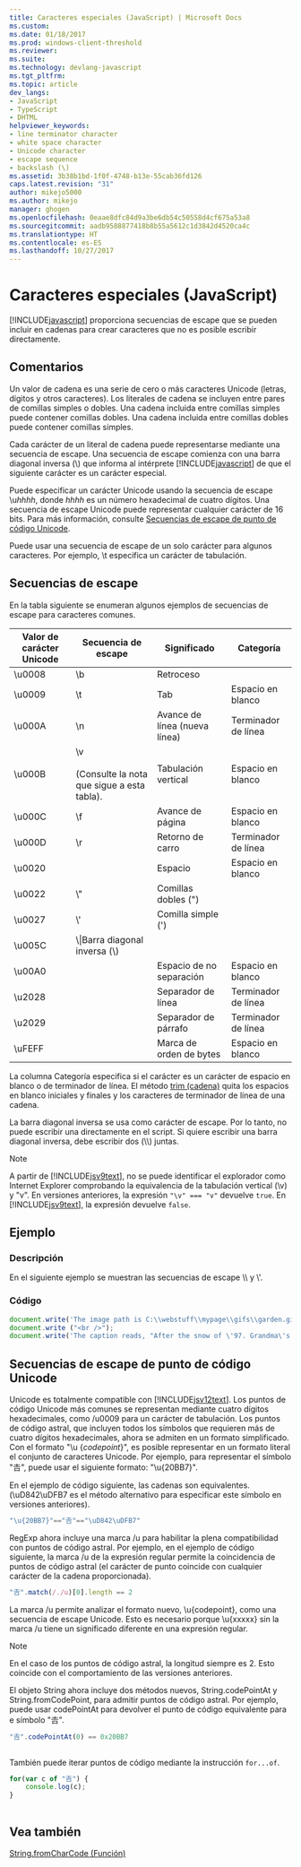 ```yaml
---
title: Caracteres especiales (JavaScript) | Microsoft Docs
ms.custom: 
ms.date: 01/18/2017
ms.prod: windows-client-threshold
ms.reviewer: 
ms.suite: 
ms.technology: devlang-javascript
ms.tgt_pltfrm: 
ms.topic: article
dev_langs:
- JavaScript
- TypeScript
- DHTML
helpviewer_keywords:
- line terminator character
- white space character
- Unicode character
- escape sequence
- backslash (\)
ms.assetid: 3b38b1bd-1f0f-4748-b13e-55cab36fd126
caps.latest.revision: "31"
author: mikejo5000
ms.author: mikejo
manager: ghogen
ms.openlocfilehash: 0eaae8dfc84d9a3be6db54c50558d4cf675a53a8
ms.sourcegitcommit: aadb9588877418b8b55a5612c1d3842d4520ca4c
ms.translationtype: HT
ms.contentlocale: es-ES
ms.lasthandoff: 10/27/2017
---
```

# <a name="special-characters-javascript"></a>Caracteres especiales (JavaScript)
[!INCLUDE[javascript](../../javascript/includes/javascript-md.md)] proporciona secuencias de escape que se pueden incluir en cadenas para crear caracteres que no es posible escribir directamente.  
  
## <a name="remarks"></a>Comentarios  
 Un valor de cadena es una serie de cero o más caracteres Unicode (letras, dígitos y otros caracteres). Los literales de cadena se incluyen entre pares de comillas simples o dobles. Una cadena incluida entre comillas simples puede contener comillas dobles. Una cadena incluida entre comillas dobles puede contener comillas simples.  
  
 Cada carácter de un literal de cadena puede representarse mediante una secuencia de escape. Una secuencia de escape comienza con una barra diagonal inversa (\\) que informa al intérprete [!INCLUDE[javascript](../../javascript/includes/javascript-md.md)] de que el siguiente carácter es un carácter especial.  
  
 Puede especificar un carácter Unicode usando la secuencia de escape \u*hhhh*, donde *hhhh* es un número hexadecimal de cuatro dígitos. Una secuencia de escape Unicode puede representar cualquier carácter de 16 bits. Para más información, consulte [Secuencias de escape de punto de código Unicode](#CodePoint).  
  
 Puede usar una secuencia de escape de un solo carácter para algunos caracteres. Por ejemplo, \t especifica un carácter de tabulación.  
  
## <a name="escape-sequences"></a>Secuencias de escape  
 En la tabla siguiente se enumeran algunos ejemplos de secuencias de escape para caracteres comunes.  
  
|Valor de carácter Unicode|Secuencia de escape|Significado|Categoría|  
|-----------------------------|---------------------|-------------|--------------|  
|\u0008|\b|Retroceso||  
|\u0009|\t|Tab|Espacio en blanco|  
|\u000A|\n|Avance de línea (nueva línea)|Terminador de línea|  
|\u000B|\v<br /><br /> (Consulte la nota que sigue a esta tabla).|Tabulación vertical|Espacio en blanco|  
|\u000C|\f|Avance de página|Espacio en blanco|  
|\u000D|\r|Retorno de carro|Terminador de línea|  
|\u0020||Espacio|Espacio en blanco|  
|\u0022|\\"|Comillas dobles (")||  
|\u0027|\\'|Comilla simple (')||  
|\u005C|\\\|Barra diagonal inversa (\\)||  
|\u00A0||Espacio de no separación|Espacio en blanco|  
|\u2028||Separador de línea|Terminador de línea|  
|\u2029||Separador de párrafo|Terminador de línea|  
|\uFEFF||Marca de orden de bytes|Espacio en blanco|  
  
 La columna Categoría especifica si el carácter es un carácter de espacio en blanco o de terminador de línea. El método [trim (cadena)](../../javascript/reference/trim-method-string-javascript.md) quita los espacios en blanco iniciales y finales y los caracteres de terminador de línea de una cadena.  
  
 La barra diagonal inversa se usa como carácter de escape. Por lo tanto, no puede escribir una directamente en el script. Si quiere escribir una barra diagonal inversa, debe escribir dos (\\\\) juntas.  
  
> [!NOTE]
>  A partir de [!INCLUDE[jsv9text](../../javascript/includes/jsv9text-md.md)], no se puede identificar el explorador como Internet Explorer comprobando la equivalencia de la tabulación vertical (\v) y "v". En versiones anteriores, la expresión `"\v" === "v"` devuelve `true`. En [!INCLUDE[jsv9text](../../javascript/includes/jsv9text-md.md)], la expresión devuelve `false`.  
  
## <a name="example"></a>Ejemplo  
  
### <a name="description"></a>Descripción  
 En el siguiente ejemplo se muestran las secuencias de escape \\\ y \\'.  
  
### <a name="code"></a>Código  
  
```JavaScript  
document.write('The image path is C:\\webstuff\\mypage\\gifs\\garden.gif.');  
document.write ("<br />");  
document.write('The caption reads, "After the snow of \'97. Grandma\'s house is covered."');  
```  
  
<a name="CodePoint"></a>   
## <a name="unicode-code-point-escape-sequences"></a>Secuencias de escape de punto de código Unicode  
 Unicode es totalmente compatible con [!INCLUDE[jsv12text](../../javascript/includes/jsv12text-md.md)]. Los puntos de código Unicode más comunes se representan mediante cuatro dígitos hexadecimales, como /u0009 para un carácter de tabulación. Los puntos de código astral, que incluyen todos los símbolos que requieren más de cuatro dígitos hexadecimales, ahora se admiten en un formato simplificado. Con el formato "\u {*codepoint*}", es posible representar en un formato literal el conjunto de caracteres Unicode. Por ejemplo, para representar el símbolo "𠮷", puede usar el siguiente formato: "\u{20BB7}".  
  
 En el ejemplo de código siguiente, las cadenas son equivalentes. (\uD842\uDFB7 es el método alternativo para especificar este símbolo en versiones anteriores).  
  
```JavaScript  
"\u{20BB7}"=="𠮷"=="\uD842\uDFB7"  
```  
  
 RegExp ahora incluye una marca /u para habilitar la plena compatibilidad con puntos de código astral. Por ejemplo, en el ejemplo de código siguiente, la marca /u de la expresión regular permite la coincidencia de puntos de código astral (el carácter de punto coincide con cualquier carácter de la cadena proporcionada).  
  
```JavaScript  
"𠮷".match(/./u)[0].length == 2  
```  
  
 La marca /u permite analizar el formato nuevo, \u{codepoint}, como una secuencia de escape Unicode. Esto es necesario porque \u{xxxxx} sin la marca /u tiene un significado diferente en una expresión regular.  
  
> [!NOTE]
>  En el caso de los puntos de código astral, la longitud siempre es 2. Esto coincide con el comportamiento de las versiones anteriores.  
  
 El objeto String ahora incluye dos métodos nuevos, String.codePointAt y String.fromCodePoint, para admitir puntos de código astral. Por ejemplo, puede usar codePointAt para devolver el punto de código equivalente para e símbolo "𠮷".  
  
```JavaScript  
"𠮷".codePointAt(0) == 0x20BB7  
  
```  
  
 También puede iterar puntos de código mediante la instrucción `for...of`.  
  
```JavaScript  
for(var c of "𠮷") {  
    console.log(c);  
}  
  
```  
  
## <a name="see-also"></a>Vea también  
 [String.fromCharCode (Función)](../../javascript/reference/string-fromcharcode-function-javascript.md)